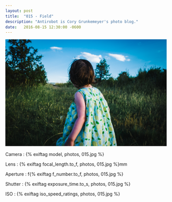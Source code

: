 ```yaml
---
layout: post
title:  "015 - Field"
description: "Antirobot is Cory Grunkemeyer's photo blog."
date:   2016-08-15 12:30:00 -0600
---
```


![015 - Field](/photos/015.jpg)

Camera
: {% exiftag model, photos, 015.jpg %}

Lens
: {% exiftag focal_length.to_f, photos, 015.jpg %}mm

Aperture
: f{% exiftag f_number.to_f, photos, 015.jpg %}

Shutter
: {% exiftag exposure_time.to_s, photos, 015.jpg %}

ISO
: {% exiftag iso_speed_ratings, photos, 015.jpg %}
